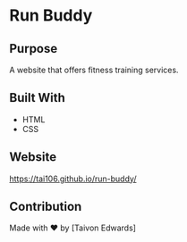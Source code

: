 # Run Buddy

## Purpose
A website that offers fitness training services.

## Built With
* HTML
* CSS

## Website
https://tai106.github.io/run-buddy/

## Contribution
Made with ❤️ by [Taivon Edwards]

